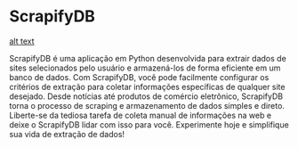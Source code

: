 # ScrapifyDB

[alt text](https://raw.githubusercontent.com/Salemzinho/ScrapifyDB/main/assets/logo-scrapifydb.png)

ScrapifyDB é uma aplicação em Python desenvolvida para extrair dados de sites selecionados pelo usuário e armazená-los de forma eficiente em um banco de dados. Com ScrapifyDB, você pode facilmente configurar os critérios de extração para coletar informações específicas de qualquer site desejado. Desde notícias até produtos de comércio eletrônico, ScrapifyDB torna o processo de scraping e armazenamento de dados simples e direto. Liberte-se da tediosa tarefa de coleta manual de informações na web e deixe o ScrapifyDB lidar com isso para você. Experimente hoje e simplifique sua vida de extração de dados!
